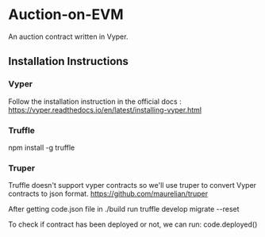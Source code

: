 # Auction-on-EVM
An auction contract written in Vyper.
## Installation Instructions

### Vyper
Follow the installation instruction in the official docs : 
https://vyper.readthedocs.io/en/latest/installing-vyper.html 

### Truffle
npm install -g truffle

### Truper
Truffle doesn't support vyper contracts so we'll use truper to
convert Vyper contracts to json format.
https://github.com/maurelian/truper

After getting code.json file in ./build run 
truffle develop
migrate --reset

To check if contract has been deployed or not, we can run:
code.deployed()
